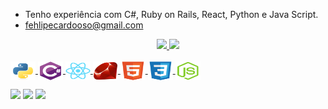 
- Tenho experiência com C#, Ruby on Rails, React, Python e Java Script.
- fehlipecardooso@gmail.com
 <div align="center">
  <a href="https://github.com/guidovisk1">
  <img height="180em" src="https://github-readme-stats.vercel.app/api?username=guidovisk1&show_icons=true&theme=white&include_all_commits=true&count_private=true"/>
  <img height="180em" src="https://github-readme-stats.vercel.app/api/top-langs/?username=guidovisk1&layout=compact&langs_count=7&theme=white"/>
</div>
  
  <div style="display: inline_block"><br>
    <img align="center" alt="Rafa-Python" height="30" width="40" src="https://raw.githubusercontent.com/devicons/devicon/master/icons/python/python-original.svg">
      <img align="center" alt="Rafa-Python" height="30" width="40" src="https://raw.githubusercontent.com/devicons/devicon/master/icons/csharp/csharp-original.svg">
     <img align="center" alt="Rafa-Python" height="30" width="40" src="https://raw.githubusercontent.com/devicons/devicon/master/icons/react/react-original.svg">
     <img align="center" alt="Rafa-Python" height="30" width="40" src="https://raw.githubusercontent.com/devicons/devicon/master/icons/ruby/ruby-original.svg">
     <img align="center" alt="Felipe-html5" height="30" width="40" src="https://raw.githubusercontent.com/devicons/devicon/master/icons/html5/html5-original.svg">
     <img align="center" alt="Felipe-html5" height="30" width="40" src="https://raw.githubusercontent.com/devicons/devicon/master/icons/css3/css3-original.svg">
     <img align="center" alt="Felipe-html5" height="30" width="40" src="https://raw.githubusercontent.com/devicons/devicon/master/icons/nodejs/nodejs-original.svg">
     
  
 
<div> 
 
  <a href="https://www.instagram.com/feelipe.cardosoo/" target="_blank"><img src="https://img.shields.io/badge/-Instagram-%23E4405F?style=for-the-badge&logo=instagram&logoColor=white" target="_blank"></a>
  <a href = "fehlipecardooso@gmail.com"><img src="https://img.shields.io/badge/-Gmail-%23333?style=for-the-badge&logo=gmail&logoColor=white" target="_blank"></a>
  <a href="https://www.linkedin.com/in/felipe-cardoso-56b759222/" target="_blank"><img src="https://img.shields.io/badge/-LinkedIn-%230077B5?style=for-the-badge&logo=linkedin&logoColor=white" target="_blank"></a> 
 </div>
